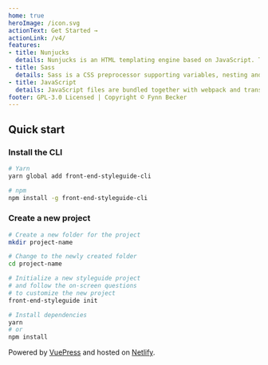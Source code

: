 ```yaml
---
home: true
heroImage: /icon.svg
actionText: Get Started →
actionLink: /v4/
features:
- title: Nunjucks
  details: Nunjucks is an HTML templating engine based on JavaScript. The styleguide creates static HTML from Nunjucks files.
- title: Sass
  details: Sass is a CSS preprocessor supporting variables, nesting and mixins – among many other features.
- title: JavaScript
  details: JavaScript files are bundled together with webpack and transpiled with Babel and the env preset.
footer: GPL-3.0 Licensed | Copyright © Fynn Becker
---
```


## Quick start

### Install the CLI

```bash
# Yarn
yarn global add front-end-styleguide-cli

# npm
npm install -g front-end-styleguide-cli
```

### Create a new project

```bash
# Create a new folder for the project
mkdir project-name

# Change to the newly created folder
cd project-name

# Initialize a new styleguide project
# and follow the on-screen questions
# to customize the new project
front-end-styleguide init

# Install dependencies
yarn
# or
npm install
```

Powered by [VuePress](https://vuepress.vuejs.org) and hosted on [Netlify](https://www.netlify.com).
